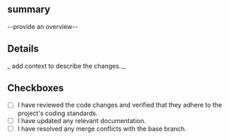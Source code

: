 ## summary 
--provide an  overview--

## Details
_ add context to describe the changes.._

## Checkboxes
- [ ] I have reviewed the code changes and verified that they adhere to the project's coding standards.
- [ ] I have updated any relevant documentation.
- [ ] I have resolved any merge conflicts with the base branch.
